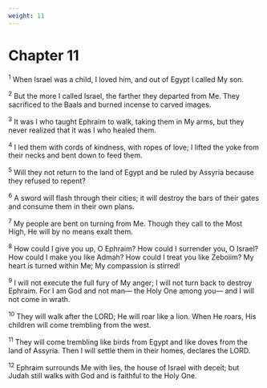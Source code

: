 ```yaml
---
weight: 11
---
```


# Chapter 11

<sup>1</sup> When Israel was a child, I loved him, and out of Egypt I called My son. 

<sup>2</sup> But the more I called Israel, the farther they departed from Me. They sacrificed to the Baals and burned incense to carved images. 

<sup>3</sup> It was I who taught Ephraim to walk, taking them in My arms, but they never realized that it was I who healed them. 

<sup>4</sup> I led them with cords of kindness, with ropes of love; I lifted the yoke from their necks and bent down to feed them. 

<sup>5</sup> Will they not return to the land of Egypt and be ruled by Assyria because they refused to repent? 

<sup>6</sup> A sword will flash through their cities; it will destroy the bars of their gates and consume them in their own plans. 

<sup>7</sup> My people are bent on turning from Me. Though they call to the Most High, He will by no means exalt them. 

<sup>8</sup> How could I give you up, O Ephraim? How could I surrender you, O Israel? How could I make you like Admah? How could I treat you like Zeboiim? My heart is turned within Me; My compassion is stirred! 

<sup>9</sup> I will not execute the full fury of My anger; I will not turn back to destroy Ephraim. For I am God and not man— the Holy One among you— and I will not come in wrath. 

<sup>10</sup> They will walk after the LORD; He will roar like a lion. When He roars, His children will come trembling from the west. 

<sup>11</sup> They will come trembling like birds from Egypt and like doves from the land of Assyria. Then I will settle them in their homes, declares the LORD. 

<sup>12</sup> Ephraim surrounds Me with lies, the house of Israel with deceit; but Judah still walks with God and is faithful to the Holy One. 


